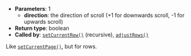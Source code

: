 * **Parameters**: 1
    * **direction**: the direction of scroll (+1 for downwards scroll, -1 for
      upwards scroll)
* **Return type**: boolean
* **Called by**: [`setCurrentRow()`](#setCurrentRow) (recursive),
  [`adjustRows()`](#adjustRows)

Like [`setCurrentPage()`](#setCurrentPage), but for rows.
